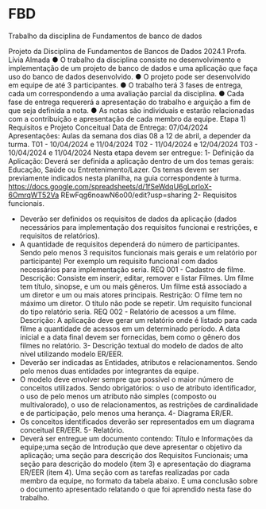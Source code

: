 # FBD
Trabalho da disciplina de Fundamentos de banco de dados

Projeto da Disciplina de Fundamentos de Bancos de Dados 2024.1
Profa. Lívia Almada
● O trabalho da disciplina consiste no desenvolvimento e implementação
de um projeto de banco de dados e uma aplicação que faça uso do
banco de dados desenvolvido.
● O projeto pode ser desenvolvido em equipe de até 3 participantes.
● O trabalho terá 3 fases de entrega, cada um correspondendo a uma
avaliação parcial da disciplina.
● Cada fase de entrega requererá a apresentação do trabalho e arguição
a fim de que seja definida a nota.
● As notas são individuais e estarão relacionadas com a contribuição e
apresentação de cada membro da equipe.
Etapa 1) Requisitos e Projeto Conceitual
Data de Entrega: 07/04/2024
Apresentações: Aulas da semana dos dias 08 a 12 de abril, a depender
da turma.
T01 - 10/04/2024 e 11/04/2024
T02 - 11/04/2024 e 12/04/2024
T03 - 10/04/2024 e 11/04/2024
Nesta etapa devem ser entregue:
1- Definição da Aplicação: Deverá ser definida a aplicação dentro de um
dos temas gerais: Educação, Saúde ou Entretenimento/Lazer.
Os temas devem ser previamente indicados nesta planilha, na guia
correspondente à turma.
https://docs.google.com/spreadsheets/d/1fSeWdqU6gLprIoX-6OmrqWT52Va
REwFqg6noawN6o00/edit?usp=sharing
2- Requisitos funcionais.
- Deverão ser definidos os requisitos de dados da aplicação (dados
necessários para implementação dos requisitos funcionai e restrições,
e requisitos de relatórios).
- A quantidade de requisitos dependerá do número de participantes.
Sendo pelo menos 3 requisitos funcionais mais gerais e um relatório
por participante)
Por exemplo um requisito funcional com dados necessários para
implementação seria.
REQ 001 - Cadastro de filme.
Descrição: Consiste em inserir, editar, remover e listar Filmes. Um filme tem
título, sinopse, e um ou mais gêneros. Um filme está associado a um diretor e
um ou mais atores principais.
Restrição: O filme tem no máximo um diretor. O título não pode se repetir.
Um requisito funcional do tipo relatório seria.
REQ 002 - Relatório de acessos a um filme.
Descrição: A aplicação deve gerar um relatório onde é listado para cada filme
a quantidade de acessos em um determinado período. A data inicial e a data
final devem ser fornecidas, bem como o gênero dos filmes no relatório.
3- Descrição textual do modelo de dados de alto nível utilizando modelo
ER/EER.
- Deverão ser indicadas as Entidades, atributos e relacionamentos.
Sendo pelo menos duas entidades por integrantes da equipe.
- O modelo deve envolver sempre que possível o maior número de
conceitos utilizados. Sendo obrigatórios: o uso de atributo identificador,
o uso de pelo menos um atributo não simples (composto ou
multivalorado), o uso de relacionamentos, as restrições de
cardinalidade e de participação, pelo menos uma herança.
4- Diagrama ER/ER.
- Os conceitos identificados deverão ser representados em um diagrama
conceitual ER/EER.
5- Relatório.
- Deverá ser entregue um documento contendo: Título e Informações
da equipe;uma seção de Introdução que deve apresentar o objetivo da
aplicação; uma seção para descrição dos Requisitos Funcionais; uma
seção para descrição do modelo (item 3) e apresentação do diagrama
ER/EER (item 4). Uma seção com as tarefas realizadas por cada
membro da equipe, no formato da tabela abaixo. E uma conclusão
sobre o documento apresentado relatando o que foi aprendido nesta
fase do trabalho.
